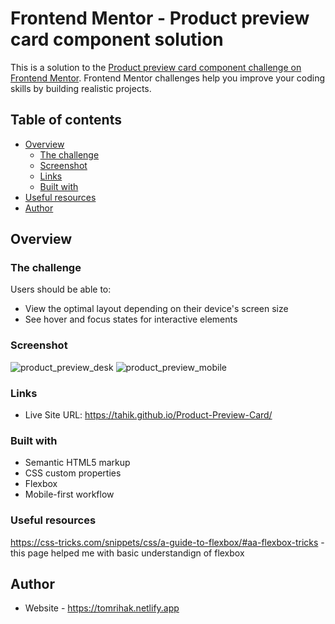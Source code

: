 # Frontend Mentor - Product preview card component solution

This is a solution to the [Product preview card component challenge on Frontend Mentor](https://www.frontendmentor.io/challenges/product-preview-card-component-GO7UmttRfa). Frontend Mentor challenges help you improve your coding skills by building realistic projects.

## Table of contents

- [Overview](#overview)
  - [The challenge](#the-challenge)
  - [Screenshot](#screenshot)
  - [Links](#links)
  - [Built with](#built-with)
- [Useful resources](#useful-resources)
- [Author](#author)

## Overview

### The challenge

Users should be able to:

- View the optimal layout depending on their device's screen size
- See hover and focus states for interactive elements

### Screenshot

![product_preview_desk](https://user-images.githubusercontent.com/88402992/177294892-fb6b12db-3f52-4bf2-9e0b-c97237a1d5f7.jpg)
![product_preview_mobile](https://user-images.githubusercontent.com/88402992/177294894-d1608c2d-6ed8-4106-9dab-67f675d98e85.jpg)

### Links

- Live Site URL: https://tahik.github.io/Product-Preview-Card/

### Built with

- Semantic HTML5 markup
- CSS custom properties
- Flexbox
- Mobile-first workflow

### Useful resources

https://css-tricks.com/snippets/css/a-guide-to-flexbox/#aa-flexbox-tricks - this page helped me with basic understandign of flexbox

## Author

- Website - https://tomrihak.netlify.app
